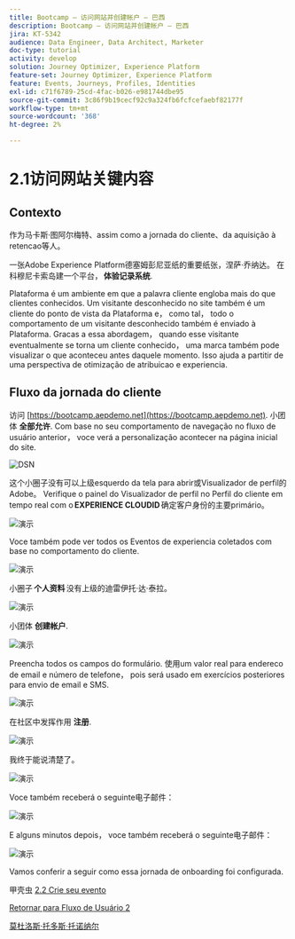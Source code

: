 ```yaml
---
title: Bootcamp — 访问网站并创建帐户 — 巴西
description: Bootcamp — 访问网站并创建帐户 — 巴西
jira: KT-5342
audience: Data Engineer, Data Architect, Marketer
doc-type: tutorial
activity: develop
solution: Journey Optimizer, Experience Platform
feature-set: Journey Optimizer, Experience Platform
feature: Events, Journeys, Profiles, Identities
exl-id: c71f6789-25cd-4fac-b026-e981744dbe95
source-git-commit: 3c86f9b19cecf92c9a324fb6fcfcefaebf82177f
workflow-type: tm+mt
source-wordcount: '368'
ht-degree: 2%

---
```


# 2.1访问网站关键内容

## Contexto

作为马卡斯·图阿尔梅特、assim como a jornada do cliente、da aquisição à retencao等人。

一张Adobe Experience Platform德塞姆彭尼亚纸的重要纸张，涅萨·乔纳达。 在科穆尼卡索岛建一个平台， **体验记录系统**.

Plataforma é um ambiente em que a palavra cliente engloba mais do que clientes conhecidos. Um visitante desconhecido no site também é um cliente do ponto de vista da Plataforma e， como tal， todo o comportamento de um visitante desconhecido também é enviado à Plataforma. Gracas a essa abordagem， quando esse visitante eventualmente se torna um cliente conhecido， uma marca também pode visualizar o que aconteceu antes daquele momento. Isso ajuda a partitir de uma perspectiva de otimização de atribuicao e experiencia.

## Fluxo da jornada do cliente

访问 [https://bootcamp.aepdemo.net](https://bootcamp.aepdemo.net). 小团体 **全部允许**. Com base no seu comportamento de navegação no fluxo de usuário anterior， voce verá a personalização acontecer na página inicial do site.

![DSN](./images/web8.png)

这个小圈子没有可以上级esquerdo da tela para abrir或Visualizador de perfil的Adobe。 Verifique o painel do Visualizador de perfil no Perfil do cliente em tempo real com o **EXPERIENCE CLOUDID** 确定客户身份的主要primário。

![演示](./images/pv1.png)

Voce também pode ver todos os Eventos de experiencia coletados com base no comportamento do cliente.

![演示](./images/pv3.png)

小圈子 **个人资料** 没有上级的迪雷伊托·达·泰拉。

![演示](./images/pv4.png)

小团体 **创建帐户**.

![演示](./images/pv5.png)

Preencha todos os campos do formulário. 使用um valor real para endereco de email e número de telefone， pois será usado em exercícios posteriores para envio de email e SMS.

![演示](./images/pv7.png)

在社区中发挥作用 **注册**.

![演示](./images/pv8.png)

我终于能说清楚了。

![演示](./images/pv9.png)

Voce também receberá o seguinte电子邮件：

![演示](./images/pv10.png)

E alguns minutos depois， voce também receberá o seguinte电子邮件：

![演示](./images/pv11.png)

Vamos conferir a seguir como essa jornada de onboarding foi configurada.

甲壳虫 [2.2 Crie seu evento](./ex2.md)

[Retornar para Fluxo de Usuário 2](./uc2.md)

[莫杜洛斯·托多斯·托诺纳尔](../../overview.md)
